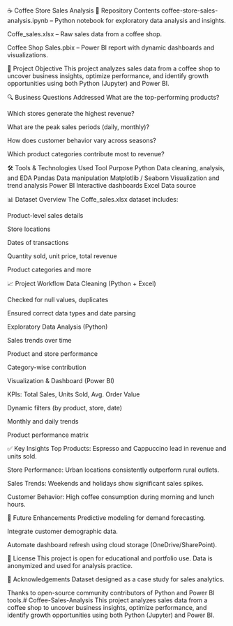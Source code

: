 ☕ Coffee Store Sales Analysis
📁 Repository Contents
coffee-store-sales-analysis.ipynb – Python notebook for exploratory data analysis and insights.

Coffe_sales.xlsx – Raw sales data from a coffee shop.

Coffee Shop Sales.pbix – Power BI report with dynamic dashboards and visualizations.

📌 Project Objective
This project analyzes sales data from a coffee shop to uncover business insights, optimize performance, and identify growth opportunities using both Python (Jupyter) and Power BI.

🔍 Business Questions Addressed
What are the top-performing products?

Which stores generate the highest revenue?

What are the peak sales periods (daily, monthly)?

How does customer behavior vary across seasons?

Which product categories contribute most to revenue?

🛠️ Tools & Technologies Used
Tool	Purpose
Python	Data cleaning, analysis, and EDA
Pandas	Data manipulation
Matplotlib / Seaborn	Visualization and trend analysis
Power BI	Interactive dashboards
Excel	Data source

📊 Dataset Overview
The Coffe_sales.xlsx dataset includes:

Product-level sales details

Store locations

Dates of transactions

Quantity sold, unit price, total revenue

Product categories and more

📈 Project Workflow
Data Cleaning (Python + Excel)

Checked for null values, duplicates

Ensured correct data types and date parsing

Exploratory Data Analysis (Python)

Sales trends over time

Product and store performance

Category-wise contribution

Visualization & Dashboard (Power BI)

KPIs: Total Sales, Units Sold, Avg. Order Value

Dynamic filters (by product, store, date)

Monthly and daily trends

Product performance matrix

✅ Key Insights
Top Products: Espresso and Cappuccino lead in revenue and units sold.

Store Performance: Urban locations consistently outperform rural outlets.

Sales Trends: Weekends and holidays show significant sales spikes.

Customer Behavior: High coffee consumption during morning and lunch hours.

🚀 Future Enhancements
Predictive modeling for demand forecasting.

Integrate customer demographic data.

Automate dashboard refresh using cloud storage (OneDrive/SharePoint).

📄 License
This project is open for educational and portfolio use. Data is anonymized and used for analysis practice.

🙌 Acknowledgements
Dataset designed as a case study for sales analytics.

Thanks to open-source community contributors of Python and Power BI tools.# Coffee-Sales-Analysis
This project analyzes sales data from a coffee shop to uncover business insights, optimize performance, and identify growth opportunities using both Python (Jupyter) and Power BI.

